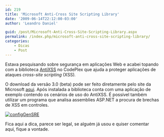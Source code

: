 ```yaml
---
id: 219
title: 'Microsoft Anti-Cross Site Scripting Library'
date: '2009-06-14T22:12:00-03:00'
author: 'Leandro Daniel'

guid: /post/Microsoft-Anti-Cross-Site-Scripting-Library.aspx
permalink: /index.php/microsoft-anti-cross-site-scripting-library/
categories:
    - Dicas
    - Post
---
```


Estava pesquisando sobre segurança em aplicações Web e acabei topando com a biblioteca [AntiXSS](http://antixss.codeplex.com/) no CodePlex que ajuda a proteger aplicações de ataques *cross-site scripting* (XSS)*.*

O download da versão 3.0 (beta) pode ser feito diretamente pelo site da Microsoft [aqui](http://www.microsoft.com/downloads/details.aspx?FamilyId=051ee83c-5ccf-48ed-8463-02f56a6bfc09&displaylang=en). Após instalada a biblioteca conta com uma aplicação de exemplo contendo os cenários de uso do AntiXSS. É possível também utilizar um programa que analisa assemblies ASP.NET a procura de brechas de XSS em controles.

[![configGenSRE](http://leandrodaniel.com/pics/WindowsLiveWriter/9182225e4548/01DB13BE/configGenSRE_thumb.png "configGenSRE")](http://leandrodaniel.com/pics/WindowsLiveWriter/9182225e4548/3E6DF0F9/configGenSRE.png)

Fica aqui a dica, parece ser legal, se alguém já usou e quiser comentar aqui, fique a vontade.